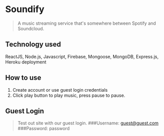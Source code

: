 # Soundify
> A music streaming service that's somewhere between Spotify and Soundcloud.

## Technology used
ReactJS, Node.js, Javascript, Firebase, Mongoose, MongoDB, Express.js, Heroku deployment

## How to use
1. Create account or use guest login credentials
2. Click play button to play music, press pause to pause.

## Guest Login
> Test out site with our guest login.
###Username: guest@guest.com
###Password: password
